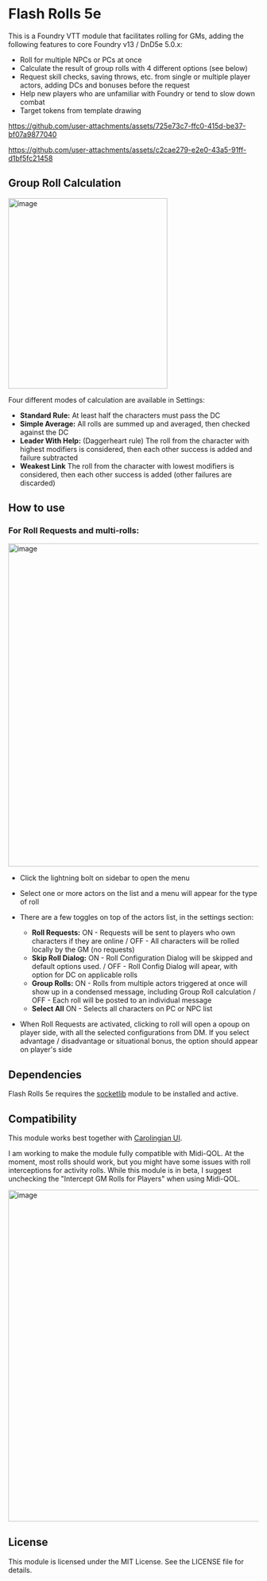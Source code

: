 # Flash Rolls 5e

This is a Foundry VTT module that facilitates rolling for GMs, adding the following features to core Foundry v13 / DnD5e 5.0.x: 
- Roll for multiple NPCs or PCs at once
- Calculate the result of group rolls with 4 different options (see below)
- Request skill checks, saving throws, etc. from single or multiple player actors, adding DCs and bonuses before the request
- Help new players who are unfamiliar with Foundry or tend to slow down combat
- Target tokens from template drawing


https://github.com/user-attachments/assets/725e73c7-ffc0-415d-be37-bf07a9877040

https://github.com/user-attachments/assets/c2cae279-e2e0-43a5-91ff-d1bf5fc21458


## Group Roll Calculation

<img width="320" height="383" alt="image" src="https://github.com/user-attachments/assets/f2f36d65-568e-4907-b362-7b70991a1779" />

Four different modes of calculation are available in Settings:
  - **Standard Rule:** At least half the characters must pass the DC
  - **Simple Average:** All rolls are summed up and averaged, then checked against the DC
  - **Leader With Help:** (Daggerheart rule) The roll from the character with highest modifiers is considered, then each other success is added and failure subtracted
  - **Weakest Link** The roll from the character with lowest modifiers is considered, then each other success is added (other failures are discarded)


## How to use

### For Roll Requests and multi-rolls:

  <img width="650" alt="image" src="https://github.com/user-attachments/assets/7df899ba-3966-4edb-87c4-0693c17bf36b" />
  
  - Click the lightning bolt on sidebar to open the menu
  - Select one or more actors on the list and a menu will appear for the type of roll
  - There are a few toggles on top of the actors list, in the settings section:
    - **Roll Requests:** ON - Requests will be sent to players who own characters if they are online / OFF - All characters will be rolled locally by the GM (no requests)
    - **Skip Roll Dialog:** ON - Roll Configuration Dialog will be skipped and default options used. / OFF - Roll Config Dialog will apear, with option for DC on applicable rolls
    - **Group Rolls:** ON - Rolls from multiple actors triggered at once will show up in a condensed message, including Group Roll calculation / OFF - Each roll will be posted to an individual message
    - **Select All** ON - Selects all characters on PC or NPC list
    
  - When Roll Requests are activated, clicking to roll will open a opoup on player side, with all the selected configurations from DM. If you select advantage / disadvantage or situational bonus, the option should appear on player's side

## Dependencies

Flash Rolls 5e requires the [socketlib](https://github.com/manuelVo/foundryvtt-socketlib) module to be installed and active.


## Compatibility

This module works best together with [Carolingian UI](https://foundryvtt.com/packages/crlngn-ui).

I am working to make the module fully compatible with Midi-QOL. At the moment, most rolls should work, but you might have some issues with roll interceptions for activity rolls. 
While this module is in beta, I suggest unchecking the "Intercept GM Rolls for Players" when using Midi-QOL.

<img width="702" height="667" alt="image" src="https://github.com/user-attachments/assets/1613a2b9-f0cd-4b86-96fa-50ab6a84831d" />

## License

This module is licensed under the MIT License. See the LICENSE file for details.

